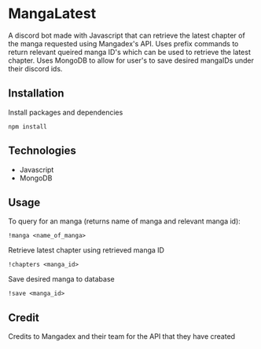 # MangaLatest
A discord bot made with Javascript that can retrieve the latest chapter of the manga requested using Mangadex's API. Uses prefix commands to return relevant queired manga ID's 
which can be used to retrieve the latest chapter. Uses MongoDB to allow for user's to save desired mangaIDs under their discord ids. 

## Installation

Install packages and dependencies
```
npm install
```
## Technologies
+ Javascript
+ MongoDB 

## Usage 

To query for an manga (returns name of manga and relevant manga id):
```
!manga <name_of_manga>
```

Retrieve latest chapter using retrieved manga ID
```
!chapters <manga_id>
```

Save desired manga to database
```
!save <manga_id>
```
## Credit
Credits to Mangadex and their team for the API that they have created
